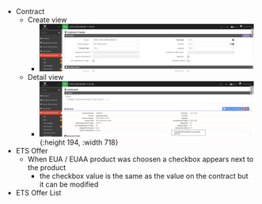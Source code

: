 - Contract
	- Create view
		- ![1_contract_strict_eua_euaa.png](../assets/1_contract_strict_eua_euaa_1691496156618_0.png)
	- Detail view
		- ![2_contract_details_strict_eua_euaa.png](../assets/2_contract_details_strict_eua_euaa_1691496178835_0.png){:height 194, :width 718}
- ETS Offer
	- When EUA / EUAA product was choosen a checkbox appears next to the product
		- the checkbox value is the same as the value on the contract but it can be modified
- ETS Offer List